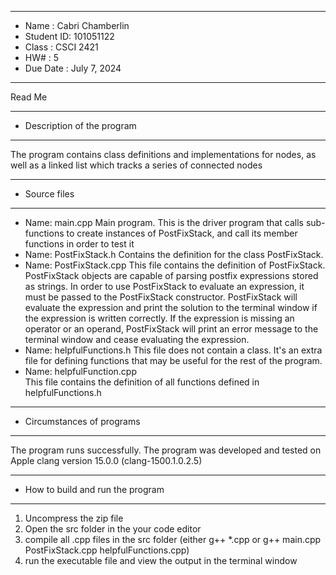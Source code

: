 *******************************************************
* Name : Cabri Chamberlin
* Student ID: 101051122
* Class : CSCI 2421
* HW# : 5
* Due Date : July 7, 2024
*******************************************************
Read Me
*******************************************************
* Description of the program
*******************************************************
The program contains class definitions and implementations for 
nodes, as well as a linked list which tracks a series of connected nodes 
*******************************************************
* Source files
*******************************************************
* Name: main.cpp
Main program. This is the driver program that calls sub-functions
to create instances of PostFixStack, and call its member 
functions in order to test it
* Name: PostFixStack.h
Contains the definition for the class PostFixStack. 
* Name: PostFixStack.cpp
This file contains the definition of PostFixStack. PostFixStack
objects are capable of parsing postfix expressions stored as strings.
In order to use PostFixStack to evaluate an expression, it must be 
passed to the PostFixStack constructor. PostFixStack will evaluate the 
expression and print the solution to the terminal window if the 
expression is written correctly. If the expression is missing an operator
or an operand, PostFixStack will print an error message to the terminal 
window and cease evaluating the expression. 
* Name: helpfulFunctions.h
This file does not contain a class. It's an extra file for defining 
functions that may be useful for the rest of the program. 
* Name: helpfulFunction.cpp  
This file contains the definition of all functions defined in 
helpfulFunctions.h 
*******************************************************
* Circumstances of programs
*******************************************************
The program runs successfully.
The program was developed and tested on Apple clang version 15.0.0 
(clang-1500.1.0.2.5)
*******************************************************
* How to build and run the program
*******************************************************
1. Uncompress the zip file 
2. Open the src folder in the your code editor
3. compile all .cpp files in the src folder
   (either g++ *.cpp or g++ main.cpp PostFixStack.cpp helpfulFunctions.cpp)
4. run the executable file and view the output in the terminal window